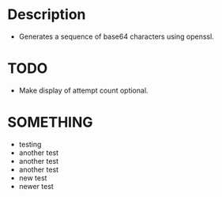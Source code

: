 # Description
- Generates a sequence of base64 characters using openssl.

# TODO
- Make display of attempt count optional.

# SOMETHING
- testing
- another test
- another test
- another test
- new test
- newer test
